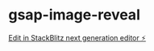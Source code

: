 # gsap-image-reveal

[Edit in StackBlitz next generation editor ⚡️](https://stackblitz.com/~/github.com/kalled/gsap-image-reveal)